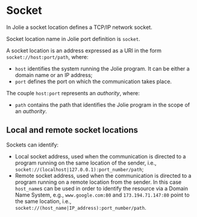 # Socket

In Jolie a socket location defines a TCP/IP network socket.

Socket location name in Jolie port definition is `socket`.

A socket location is an address expressed as a URI in the form `socket://host:port/path`, where:

* `host` identifies the system running the Jolie program. It can be either a domain name or an IP address;
* `port` defines the port on which the communication takes place.

The couple `host:port` represents an _authority_, where:

* `path` contains the path that identifies the Jolie program in the scope of an _authority_.

## Local and remote socket locations

Sockets can identify:

* Local socket address, used when the communication is directed to a program running on the same location of the sender, i.e.,   `socket://(localhost|127.0.0.1):port_number/path`;
* Remote socket address, used when the communication is directed to a program running on a remote location from the sender. In this case `host_name`s can be used in order to identify the resource via a Domain Name System, e.g., `www.google.com:80` and `173.194.71.147:80` point to the same location, i.e.,   `socket://(host_name|IP_address):port_number/path`.
